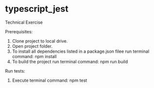 # typescript_jest
Technical Exercise

Prerequisites:
1. Clone project to local drive.
2. Open project folder.
3. To install all dependencies listed in a package.json filee run terminal command: npm install
4. To build the project run terminal command: npm run build

Run tests:
1. Execute terminal command: npm test
